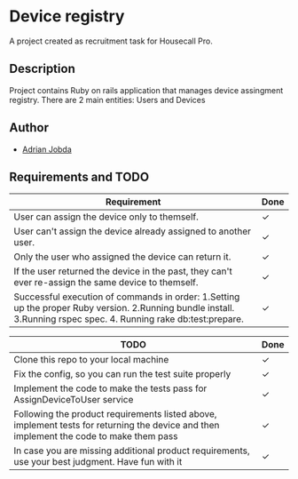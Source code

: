 
# Device registry

A project created as recruitment task for Housecall Pro.

## Description
Project contains Ruby on rails application that manages device assingment registry. There are 2 main entities: Users and Devices

## Author
- [Adrian Jobda](https://www.github.com/theConsite)


## Requirements and TODO
Requirement | Done 
--- | --- 
User can assign the device only to themself. | &check;
User can't assign the device already assigned to another user. | &check;
Only the user who assigned the  device can return it. | &check;
If the user returned the device in the past, they can't ever re-assign the same device to themself. | &check;
Successful execution of commands in order:  1.Setting up the proper Ruby version. 2.Running bundle install. 3.Running rspec spec. 4. Running rake db:test:prepare. | &check;

TODO | Done
---|---
Clone this repo to your local machine| &check;
Fix the config, so you can run the test suite properly| &check;
Implement the code to make the tests pass for AssignDeviceToUser service| &check;
Following the product requirements listed above, implement tests for returning the device and then implement the code to make them pass| &check;
In case you are missing additional product requirements, use your best judgment. Have fun with it| &check;